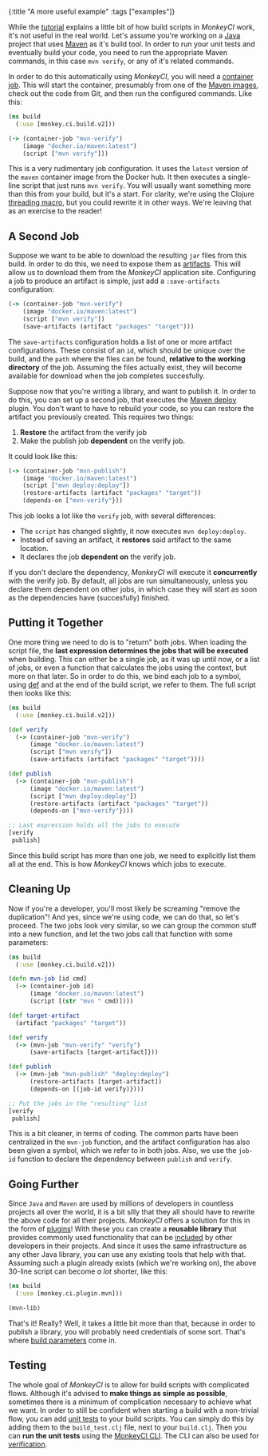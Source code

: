 {:title "A more useful example"
 :tags ["examples"]}

While the [tutorial](/) explains a little bit of how build scripts in *MonkeyCI* work,
it's not useful in the real world.  Let's assume you're working on a
[Java](https://en.wikipedia.org/wiki/Java_(programming_language)) project that uses
[Maven](https://en.wikipedia.org/wiki/Apache_Maven) as it's build tool.  In order
to run your unit tests and eventually build your code, you need to run the appropriate
Maven commands, in this case `mvn verify`, or any of it's related commands.

In order to do this automatically using *MonkeyCI*, you will need a [container job](/page/container-jobs).
This will start the container, presumably from one of the [Maven images](https://hub.docker.com/_/maven),
check out the code from Git, and then run the configured commands.  Like this:

```clojure
(ns build
  (:use [monkey.ci.build.v2]))

(-> (container-job "mvn-verify")
    (image "docker.io/maven:latest")
    (script ["mvn verify"]))
```
This is a very rudimentary job configuration.  It uses the `latest` version of the `maven`
container image from the Docker hub.  It then executes a single-line script that just runs
`mvn verify`.  You will usually want something more than this from your build, but it's a start.
For clarity, we're using the Clojure [threading macro](https://clojuredocs.org/clojure_core/clojure.core/-%3E),
but you could rewrite it in other ways.  We're leaving that as an exercise to the reader!

## A Second Job

Suppose we want to be able to download the resulting `jar` files from this build.  In order to
do this, we need to expose them as [artifacts](/pages/artifacts/).  This will allow us to download
them from the *MonkeyCI* application site.  Configuring a job to produce an artifact is simple,
just add a `:save-artifacts` configuration:

```clojure
(-> (container-job "mvn-verify")
    (image "docker.io/maven:latest")
    (script ["mvn verify"])
    (save-artifacts (artifact "packages" "target")))
```
The `save-artifacts` configuration holds a list of one or more artifact configurations.
These consist of an `id`, which should be unique over the build, and the `path` where the
files can be found, **relative to the working directory** of the job.  Assuming the files
actually exist, they will become available for download when the job completes succesfully.

Suppose now that you're writing a library, and want to publish it.  In order to do this, you
can set up a second job, that executes the [Maven
deploy](https://maven.apache.org/plugins/maven-deploy-plugin/index.html) plugin.  You don't
want to have to rebuild your code, so you can restore the artifact you previously created.
This requires two things:

 1. **Restore** the artifact from the verify job
 2. Make the publish job **dependent** on the verify job.

It could look like this:

```clojure
(-> (container-job "mvn-publish")
    (image "docker.io/maven:latest")
    (script ["mvn deploy:deploy"])
    (restore-artifacts (artifact "packages" "target"))
    (depends-on ["mvn-verify"}))
```

This job looks a lot like the `verify` job, with several differences:

 - The `script` has changed slightly, it now executes `mvn deploy:deploy`.
 - Instead of saving an artifact, it **restores** said artifact to the same location.
 - It declares the job **dependent on** the verify job.

If you don't declare the dependency, *MonkeyCI* will execute it **concurrently** with the
verify job.  By default, all jobs are run simultaneously, unless you declare them dependent
on other jobs, in which case they will start as soon as the dependencies have (succesfully)
finished.

## Putting it Together

One more thing we need to do is to "return" both jobs.  When loading the script file,
the **last expression determines the jobs that will be executed** when building.  This can
either be a single job, as it was up until now, or a list of jobs, or even a function
that calculates the jobs using the context, but more on that later.  So in order to do
this, we bind each job to a symbol, using [def](https://clojuredocs.org/clojure_core/clojure.core/def)
and at the end of the build script, we refer to them.  The full script then looks like this:

```clojure
(ns build
  (:use [monkey.ci.build.v2]))

(def verify
  (-> (container-job "mvn-verify")
      (image "docker.io/maven:latest")
      (script ["mvn verify"])
      (save-artifacts (artifact "packages" "target"))))

(def publish
  (-> (container-job "mvn-publish")
      (image "docker.io/maven:latest")
      (script ["mvn deploy:deploy"])
      (restore-artifacts (artifact "packages" "target"))
      (depends-on ["mvn-verify"})))

;; Last expression holds all the jobs to execute
[verify
 publish]
```

Since this build script has more than one job, we need to explicitly list them all at the
end.  This is how *MonkeyCI* knows which jobs to execute.

## Cleaning Up

Now if you're a developer, you'll most likely be screaming "remove the duplication"!
And yes, since we're using code, we can do that, so let's proceed.  The two jobs look
very similar, so we can group the common stuff into a new function, and let the two
jobs call that function with some parameters:

```clojure
(ns build
  (:use [monkey.ci.build.v2]))

(defn mvn-job [id cmd]
  (-> (container-job id)
      (image "docker.io/maven:latest")
      (script [(str "mvn " cmd)])))

(def target-artifact
  (artifact "packages" "target"))

(def verify
  (-> (mvn-job "mvn-verify" "verify")
      (save-artifacts [target-artifact]}))

(def publish
  (-> (mvn-job "mvn-publish" "deploy:deploy")
      (restore-artifacts [target-artifact])
      (depends-on [(job-id verify)})))

;; Put the jobs in the "resulting" list
[verify
 publish]
```

This is a bit cleaner, in terms of coding.  The common parts have been centralized in
the `mvn-job` function, and the artifact configuration has also been given a symbol,
which we refer to in both jobs.  Also, we use the `job-id` function to declare the
dependency between `publish` and `verify`.

## Going Further

Since `Java` and `Maven` are used by millions of developers in countless projects all
over the world, it is a bit silly that they all should have to rewrite the above code
for all their projects.  *MonkeyCI* offers a solution for this in the form of
[plugins](/pages/plugins/)!  With these you can create a **reusable library** that
provides commonly used functionality that can be [included](/pages/deps/) by other
developers in their projects.  And since it uses the same infrastructure as any other
Java library, you can use any existing tools that help with that.  Assuming such a
plugin already exists (which we're working on), the above 30-line script can become
*a lot* shorter, like this:

```clojure
(ns build
  (:use [monkey.ci.plugin.mvn]))

(mvn-lib)
```

That's it!  Really?  Well, it takes a little bit more than that, because in order to
publish a library, you will probably need credentials of some sort.  That's where
[build parameters](/pages/params/) come in.

## Testing

The whole goal of *MonkeyCI* is to allow for build scripts with complicated flows.
Although it's advised to **make things as simple as possible**, sometimes there is a
minimum of complication necessary to achieve what we want.  In order to still be
confident when starting a build with a non-trivial flow, you can add [unit tests](/pages/tests/)
to your build scripts.  You can simply do this by adding them to the `build_test.clj`
file, next to your `build.clj`.  Then you can **run the unit tests** using the [MonkeyCI
CLI](/pages/cli/).  The CLI can also be used for [verification](/pages/verification/).